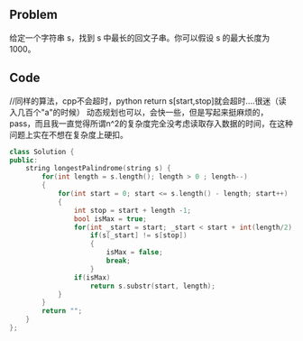 ## Problem
给定一个字符串 s，找到 s 中最长的回文子串。你可以假设 s 的最大长度为1000。
## Code
//同样的算法，cpp不会超时，python return s[start,stop]就会超时....很迷（读入几百个"a"的时候）
动态规划也可以，会快一些，但是写起来挺麻烦的，pass，而且我一直觉得所谓n^2的复杂度完全没考虑读取存入数据的时间，在这种问题上实在不想在复杂度上硬扣。
```cpp
class Solution {
public:
    string longestPalindrome(string s) {
        for(int length = s.length(); length > 0 ; length--)
        {
            for(int start = 0; start <= s.length() - length; start++)
            {
                int stop = start + length -1;
                bool isMax = true;
                for(int _start = start; _start < start + int(length/2); _start++, stop--)
                    if(s[_start] != s[stop])
                    {
                        isMax = false;
                        break;
                    }
                if(isMax)
                    return s.substr(start, length);
            }
        }
        return "";
    }
};
```